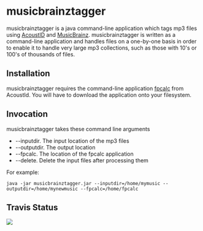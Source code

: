 musicbrainztagger
======

musicbrainztagger is a java command-line application which tags mp3 files using [AcoustID](https://acoustid.org/) and [MusicBrainz](https://musicbrainz.org/).  musicbrainztagger is written as a command-line application and handles files on a one-by-one basis in order to enable it to handle very large mp3 collections, such as those with 10's or 100's of thousands of files.  

Installation
-----

musicbrainztagger requires the command-line application [fpcalc](https://acoustid.org/fingerprinter) from AcoustId. You will have to download the application onto your filesystem.

Invocation
-----

musicbrainztagger takes these command line arguments

* --inputdir.  The input location of the mp3 files
* --outputdir. The output location 
* --fpcalc.  The location of the fpcalc application
* --delete.  Delete the input files after processing them

For example:

`java -jar musicbrainztagger.jar --inputdir=/home/mymusic --outputdir=/home/mynewmusic --fpcalc=/home/fpcalc`

Travis Status
---------

<a href="https://travis-ci.org/teverett/musicbrainztagger"><img src="https://api.travis-ci.org/teverett/musicbrainztagger.png"></a>

